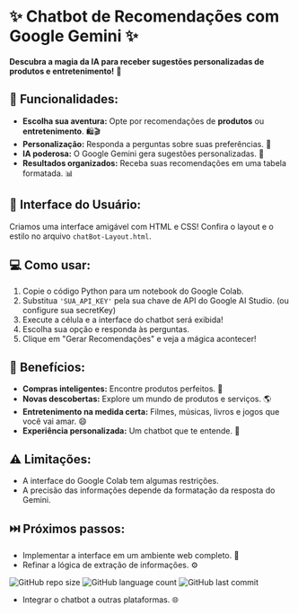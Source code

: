 # ✨ Chatbot de Recomendações com Google Gemini ✨

**Descubra a magia da IA para receber sugestões personalizadas de produtos e entretenimento!** 🚀

## 🚀 Funcionalidades:

- **Escolha sua aventura:** Opte por recomendações de **produtos** ou **entretenimento**. 🛍️🎬
- **Personalização:** Responda a perguntas sobre suas preferências. 📝
- **IA poderosa:** O Google Gemini gera sugestões personalizadas. 🧠
- **Resultados organizados:**  Receba suas recomendações em uma tabela formatada. 📊

## 🎨 Interface do Usuário:

Criamos uma interface amigável com HTML e CSS! Confira o layout e o estilo no arquivo  `chatBot-Layout.html`. 

## 💻 Como usar:

1. Copie o código Python para um notebook do Google Colab. 
2. Substitua `'SUA_API_KEY'` pela sua chave de API do Google AI Studio. (ou configure sua secretKey)
3. Execute a célula e a interface do chatbot será exibida! 
4. Escolha sua opção e responda às perguntas. 
5. Clique em "Gerar Recomendações" e veja a mágica acontecer! 

## 🌟 Benefícios:

- **Compras inteligentes:** Encontre produtos perfeitos. 🎯
- **Novas descobertas:** Explore um mundo de produtos e serviços. 🌎
- **Entretenimento na medida certa:** Filmes, músicas, livros e jogos que você vai amar. 😄
- **Experiência personalizada:** Um chatbot que te entende. 🤝

## ⚠️ Limitações:

- A interface do Google Colab tem algumas restrições. 
- A precisão das informações depende da formatação da resposta do Gemini. 

## ⏭️ Próximos passos:

- Implementar a interface em um ambiente web completo. 💪
- Refinar a lógica de extração de informações. ⚙️

![GitHub repo size](https://img.shields.io/github/repo-size/anirutsolrak/ChatBot)
![GitHub language count](https://img.shields.io/github/languages/count/anirutsolrak/ChatBot)
![GitHub last commit](https://img.shields.io/github/last-commit/anirutsolrak/ChatBot)
- Integrar o chatbot a outras plataformas. 🌐
